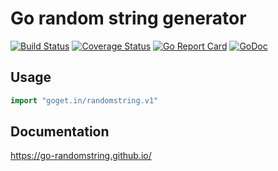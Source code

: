 # Go random string generator

[![Build Status](https://travis-ci.org/go-randomstring/randomstring.svg?branch=master)](https://travis-ci.org/go-randomstring/randomstring)
[![Coverage Status](https://coveralls.io/repos/github/go-randomstring/randomstring/badge.svg?branch=master)](https://coveralls.io/github/go-randomstring/randomstring?branch=master)
[![Go Report Card](https://goreportcard.com/badge/goget.in/randomstring.v1)](https://goreportcard.com/report/goget.in/randomstring.v1)
[![GoDoc](https://godoc.org/goget.in/randomstring.v1?status.svg)](https://godoc.org/goget.in/randomstring.v1)

## Usage

~~~go
import "goget.in/randomstring.v1"
~~~

## Documentation

https://go-randomstring.github.io/
